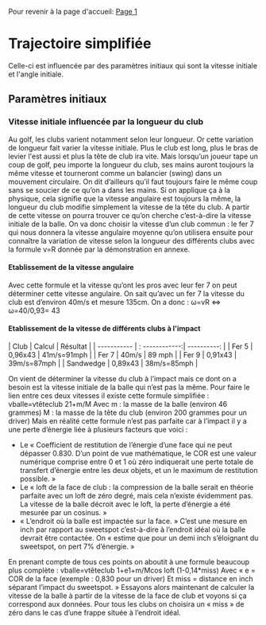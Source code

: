 Pour revenir à la page d'accueil: [Page 1](index.md)

# Trajectoire simplifiée
Celle-ci est influencée par des paramètres initiaux qui sont la vitesse initiale et l'angle initiale.

## Paramètres initiaux
### Vitesse initiale influencée par la longueur du club
Au golf, les clubs varient notamment selon leur longueur. Or cette variation de longueur fait varier la vitesse initiale. Plus le club est long, plus le bras de levier l'est aussi et plus la tête de club ira vite.
Mais lorsqu’un joueur tape un coup de golf, peu importe la longueur du club, ses mains auront toujours la même vitesse et tourneront comme un balancier (swing) dans un mouvement circulaire. On dit d’ailleurs qu’il faut toujours faire le même coup sans se soucier de ce qu’on a dans les mains. Si on applique ça à la physique, cela signifie que la vitesse angulaire est toujours la même, la longueur du club modifie simplement la vitesse de la tête du club. A partir de cette vitesse on pourra trouver ce qu’on cherche c’est-à-dire la vitesse initiale de la balle. On va donc choisir la vitesse d’un club commun : le fer 7 qui nous donnera la vitesse angulaire moyenne qu’on utilisera ensuite pour connaître la variation de vitesse selon la longueur des différents clubs avec la formule v=R donnée par la démonstration en annexe.

#### Etablissement de la vitesse angulaire
Avec cette formule et la vitesse qu’ont les pros avec leur fer 7 on peut déterminer cette vitesse angulaire. On sait qu’avec un fer 7 la vitesse du club est d’environ 40m/s et mesure 135cm. 
On a donc : ω=vR ⇔ ω=40/0,93= 43
#### Etablissement de la vitesse de différents clubs à l'impact 

| Club        | Calcul         | Résultat    |
| ----------- | : ------------:| ----------: |
| Fer 5       |  0,96x43       | 41m/s=91mph |
| Fer 7       | 40m/s          | 89 mph      |
| Fer 9       | 0,91x43        | 39m/s=87mph |
| Sandwedge   | 0,89x43        | 38m/s=85mph |

On vient de déterminer la vitesse du club à l’impact mais ce dont on a besoin est la vitesse initiale de la balle qui n’est pas la même. Pour faire le lien entre ces deux vitesses il existe cette formule simplifiée :
vballe=vtêteclub 21+m/M
Avec m : la masse de la balle (environ 46 grammes)
         M : la masse de la tête du club (environ 200 grammes pour un driver)
Mais en réalité cette formule n’est pas parfaite car à l’impact il y a une perte d’énergie liée à plusieurs facteurs que voici :
* Le « Coefficient de restitution de l’énergie d’une face qui ne peut dépasser 0.830. D’un point de vue mathématique, le COR est une valeur numérique comprise entre 0 et 1 où zéro indiquerait une perte totale de transfert d’énergie entre les deux objets, et un le maximum de restitution possible. »
* Le « loft de la face de club : la compression de la balle serait en théorie parfaite avec un loft de zéro degré, mais cela n’existe évidemment pas. La vitesse de la balle décroit avec le loft, la perte d’énergie a été mesurée par un cosinus. »
* « L’endroit où la balle est impactée sur la face. » C’est une mesure en inch par rapport au sweetspot c’est-à-dire à l’endroit idéal où la balle devrait être contactée. On « estime que pour un demi inch s’éloignant du sweetspot, on pert 7% d’énergie. »

En prenant compte de tous ces points on aboutit à une formule beaucoup plus complète :
vballe=vtêteclub 1+e1+m/Mcos loft  (1-0,14*miss)
Avec « e = COR de la face (exemple : 0,830 pour un driver)
Et miss = distance en inch séparant l’impact du sweetspot. »
Essayons alors maintenant de calculer la vitesse de la balle à partir de la vitesse de la face de club et voyons si ça correspond aux données. Pour tous les clubs on choisira un « miss » de zéro dans le cas d’une frappe située à l’endroit idéal.

